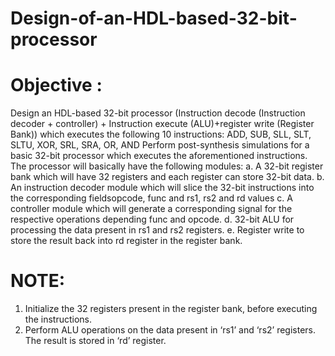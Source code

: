 # Design-of-an-HDL-based-32-bit-processor

# Objective :

Design an HDL-based 32-bit processor (Instruction decode (Instruction decoder + controller) + Instruction execute (ALU)+register write (Register
Bank)) which executes the following 10 instructions:
ADD, SUB, SLL, SLT, SLTU, XOR, SRL, SRA, OR, AND
Perform post-synthesis simulations for a basic 32-bit processor which executes the aforementioned instructions. The processor will basically have the
following modules:
a. A 32-bit register bank which will have 32 registers and each register can
store 32-bit data.
b. An instruction decoder module which will slice the 32-bit instructions into
the corresponding fieldsopcode, func and rs1, rs2 and rd values
c. A controller module which will generate a corresponding signal for the
respective operations depending func and opcode.
d. 32-bit ALU for processing the data present in rs1 and rs2 registers.
e. Register write to store the result back into rd register in the register bank.

# NOTE:

1. Initialize the 32 registers present in the register bank, before executing
the instructions.
2. Perform ALU operations on the data present in ‘rs1’ and ‘rs2’ registers.
The result is stored in ‘rd’ register.
